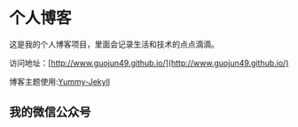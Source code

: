 # 个人博客

这是我的个人博客项目，里面会记录生活和技术的点点滴滴。


访问地址：[http://www.guojun49.github.io/](http://www.guojun49.github.io/)


博客主题使用:[Yummy-Jekyll](https://github.com/DONGChuan/Yummy-Jekyll)


## 我的微信公众号

![]()